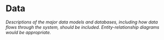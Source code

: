 <!-- Space: EGB -->
<!-- Parent: { cookiecutter.software_system_name } Software Guidebook -->
<!-- Title: { cookiecutter.software_system_name } Data -->

# Data

_Descriptions of the major data models and databases, including how data flows through the system,
should be included. Entity-relationship diagrams would be appropriate._